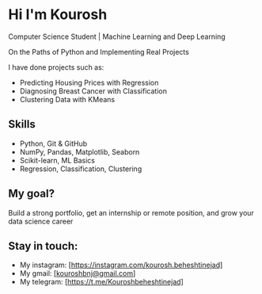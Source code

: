 # Hi I'm Kourosh

Computer Science Student | Machine Learning and Deep Learning 
  
  On the Paths of Python and Implementing Real Projects  
  
I have done projects such as:
- Predicting Housing Prices with Regression
- Diagnosing Breast Cancer with Classification
- Clustering Data with KMeans

## Skills
- Python, Git & GitHub
- NumPy, Pandas, Matplotlib, Seaborn
- Scikit-learn, ML Basics
- Regression, Classification, Clustering

## My goal?
Build a strong portfolio, get an internship or remote position, and grow your data science career 

## Stay in touch:
- My instagram: [https://instagram.com/kourosh.beheshtinejad]
- My gmail: [kouroshbnj@gmail.com]
- My telegram: [https://t.me/Kouroshbeheshtinejad]
